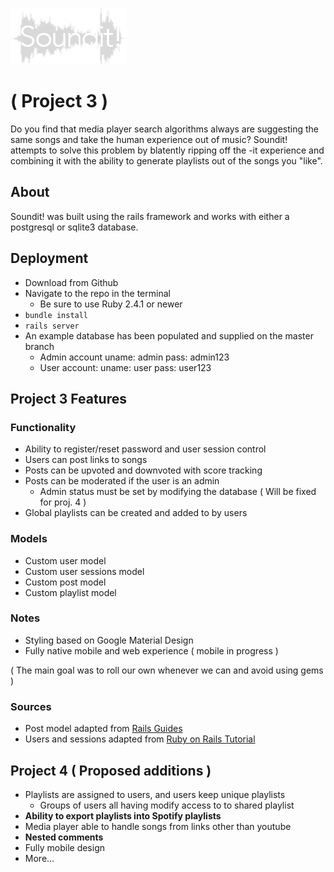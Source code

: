 ![Soundit!](/app/assets/images/logo.png)

# ( Project 3 )

Do you find that media player search algorithms always are suggesting the same songs and take
the human experience out of music? Soundit! attempts to solve this problem by blatently ripping 
off the -it experience and combining it with the ability to generate playlists out of the songs
you "like". 

## About
Soundit! was built using the rails framework and works with either a postgresql or sqlite3 database.

## Deployment
* Download from Github
* Navigate to the repo in the terminal
    * Be sure to use Ruby 2.4.1 or newer
* `bundle install`
* `rails server`
* An example database has been populated and supplied on the master branch
    * Admin account uname: admin pass: admin123
    * User account: uname: user pass: user123

## Project 3 Features

### Functionality
* Ability to register/reset password and user session control
* Users can post links to songs
* Posts can be upvoted and downvoted with score tracking
* Posts can be moderated if the user is an admin
    * Admin status must be set by modifying the database ( Will be fixed for proj. 4 )
* Global playlists can be created and added to by users

### Models
* Custom user model
* Custom user sessions model
* Custom post model
* Custom playlist model

### Notes
* Styling based on Google Material Design
* Fully native mobile and web experience ( mobile in progress )

( The main goal was to roll our own whenever we can and avoid using gems )

### Sources
* Post model adapted from [Rails Guides](http://guides.rubyonrails.org/)
* Users and sessions adapted from [Ruby on Rails Tutorial](https://www.railstutorial.org/)

## Project 4 ( Proposed additions )
* Playlists are assigned to users, and users keep unique playlists
    * Groups of users all having modify access to to shared playlist
* **Ability to export playlists into Spotify playlists**
* Media player able to handle songs from links other than youtube
* **Nested comments**
* Fully mobile design
* More...

